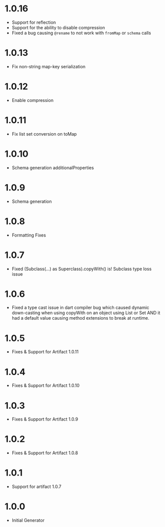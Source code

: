 # 1.0.16
* Support for reflection
* Support for the ability to disable compression
* Fixed a bug causing `@rename` to not work with `fromMap` or `schema` calls

# 1.0.13
* Fix non-string map-key serialization

# 1.0.12
* Enable compression

# 1.0.11
* Fix list set conversion on toMap

# 1.0.10
* Schema generation additionalProperties

# 1.0.9
* Schema generation

# 1.0.8
* Formatting Fixes

# 1.0.7
* Fixed (Subclass(...) as Superclass).copyWith() is! Subclass type loss issue

# 1.0.6
* Fixed a type cast issue in dart compiler bug which caused dynamic down-casting when using copyWith on an object using List or Set AND it had a default value causing method extensions to break at runtime. 

# 1.0.5
* Fixes & Support for Artifact 1.0.11

# 1.0.4
* Fixes & Support for Artifact 1.0.10

# 1.0.3
* Fixes & Support for Artifact 1.0.9

# 1.0.2
* Fixes & Support for Artifact 1.0.8

# 1.0.1
* Support for artifact 1.0.7

# 1.0.0
* Initial Generator
 